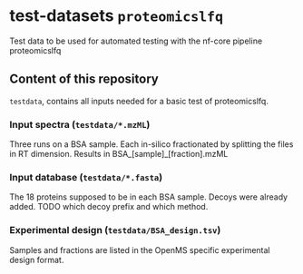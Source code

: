 # test-datasets `proteomicslfq`
Test data to be used for automated testing with the nf-core pipeline proteomicslfq

## Content of this repository

`testdata`, contains all inputs needed for a basic test of proteomicslfq.

### Input spectra (`testdata/*.mzML`)
Three runs on a BSA sample. Each in-silico fractionated by splitting the files in RT dimension.
Results in BSA\_[sample]\_[fraction].mzML

### Input database (`testdata/*.fasta`)

The 18 proteins supposed to be in each BSA sample. Decoys were already added.
TODO which decoy prefix and which method.

### Experimental design (`testdata/BSA_design.tsv`)

Samples and fractions are listed in the OpenMS specific experimental design format.

